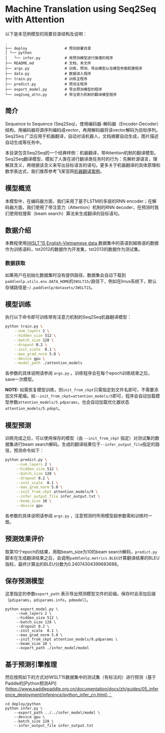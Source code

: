 # Machine Translation using Seq2Seq with Attention

以下是本范例模型的简要目录结构及说明：

```
.
├── deploy                 # 预测部署目录
│ └── python
│   └── infer.py           # 用预测模型进行推理的程序
├── README.md              # 文档，本文件
├── args.py                # 训练、预测、导出模型以及模型参数配置程序
├── data.py                # 数据读入程序
├── train.py               # 训练主程序
├── predict.py             # 预测主程序
├── export_model.py        # 导出预测模型的程序
└── seq2seq_attn.py        # 带注意力机制的翻译模型程序
```

## 简介

Sequence to Sequence (Seq2Seq)，使用编码器-解码器（Encoder-Decoder）结构，用编码器将源序列编码成vector，再用解码器将该vector解码为目标序列。Seq2Seq 广泛应用于机器翻译，自动对话机器人，文档摘要自动生成，图片描述自动生成等任务中。

本目录包含Seq2Seq的一个经典样例：机器翻译，带Attention机制的翻译模型。Seq2Seq翻译模型，模拟了人类在进行翻译类任务时的行为：先解析源语言，理解其含义，再根据该含义来写出目标语言的语句。更多关于机器翻译的具体原理和数学表达式，我们推荐参考飞桨官网[机器翻译案例](https://www.paddlepaddle.org.cn/documentation/docs/zh/user_guides/nlp_case/machine_translation/README.cn.html)。

## 模型概览

本模型中，在编码器方面，我们采用了基于LSTM的多层的RNN encoder；在解码器方面，我们使用了带注意力（Attention）机制的RNN decoder，在预测时我们使用柱搜索（beam search）算法来生成翻译的目标语句。

## 数据介绍

本教程使用[IWSLT'15 English-Vietnamese data ](https://nlp.stanford.edu/projects/nmt/)数据集中的英语到越南语的数据作为训练语料，tst2012的数据作为开发集，tst2013的数据作为测试集。

### 数据获取
如果用户在初始化数据集时没有提供路径，数据集会自动下载到`paddlenlp.utils.env.DATA_HOME`的`IWSLT15/`路径下，例如在linux系统下，默认存储路径是`~/.paddlenlp/datasets/IWSLT15`。

## 模型训练

执行以下命令即可训练带有注意力机制的Seq2Seq机器翻译模型：

```sh
python train.py \
    --num_layers 2 \
    --hidden_size 512 \
    --batch_size 128 \
    --dropout 0.2 \
    --init_scale  0.1 \
    --max_grad_norm 5.0 \
    --device gpu \
    --model_path ./attention_models
```

各参数的具体说明请参阅 `args.py` 。训练程序会在每个epoch训练结束之后，save一次模型。

**NOTE:** 如需恢复模型训练，则`init_from_ckpt`只需指定到文件名即可，不需要添加文件尾缀。如`--init_from_ckpt=attention_models/5`即可，程序会自动加载模型参数`attention_models/5.pdparams`，也会自动加载优化器状态`attention_models/5.pdopt`。

## 模型预测

训练完成之后，可以使用保存的模型（由 `--init_from_ckpt` 指定）对测试集的数据集进行beam search解码。生成的翻译结果位于`--infer_output_file`指定的路径，预测命令如下：

```sh
python predict.py \
     --num_layers 2 \
     --hidden_size 512 \
     --batch_size 128 \
     --dropout 0.2 \
     --init_scale  0.1 \
     --max_grad_norm 5.0 \
     --init_from_ckpt attention_models/9 \
     --infer_output_file infer_output.txt \
     --beam_size 10 \
     --device gpu
```

各参数的具体说明请参阅 `args.py` ，注意预测时所用模型超参数需和训练时一致。

## 预测效果评价
取第10个epoch的结果，用取beam_size为10的beam search解码，`predict.py`脚本在生成翻译结果之后，会调用`paddlenlp.metrics.BLEU`计算翻译结果的BLEU指标，最终计算出的BLEU分数为0.24074304399683688。

## 保存预测模型
这里指定的参数`export_path` 表示导出预测模型文件的前缀。保存时会添加后缀（`pdiparams`，`pdiparams.info`，`pdmodel`）。
```shell
python export_model.py \
     --num_layers 2 \
     --hidden_size 512 \
     --batch_size 128 \
     --dropout 0.2 \
     --init_scale  0.1 \
     --max_grad_norm 5.0 \
     --init_from_ckpt attention_models/9.pdparams \
     --beam_size 10 \
     --export_path ./infer_model/model
```

## 基于预测引擎推理
然后按照如下的方式对IWSLT15数据集中的测试集（有标注的）进行预测（基于Paddle的[Python预测API](https://www.paddlepaddle.org.cn/documentation/docs/zh/guides/05_inference_deployment/inference/python_infer_cn.html）：

```shell
cd deploy/python
python infer.py \
    --export_path ../../infer_model/model \
    --device gpu \
    --batch_size 128 \
    --infer_output_file infer_output.txt
```
